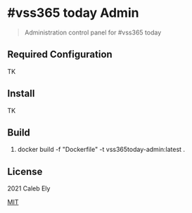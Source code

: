 # #vss365 today Admin
> Administration control panel for #vss365 today


## Required Configuration

TK

## Install

TK

## Build

1. docker build -f "Dockerfile" -t vss365today-admin:latest .

## License

2021 Caleb Ely

[MIT](LICENSE)
